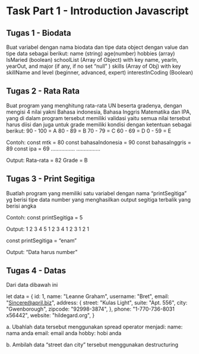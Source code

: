 # Task Part 1 - Introduction Javascript

## Tugas 1 - Biodata

Buat variabel dengan nama biodata dan tipe data object dengan value dan tipe data sebagai berikut:
name (string)
age(number)
hobbies (array)
IsMaried (boolean)
schoolList (Array of Object) with key name, yearIn, yearOut, and major (if any, if no set “null” )
skills (Array of Obj) with key skillName and level (beginner, advanced, expert)
interestInCoding (Boolean)

## Tugas 2 - Rata Rata

Buat program yang menghitung rata-rata UN beserta gradenya, dengan mengisi 4 nilai yakni Bahasa indonesia, Bahasa Inggris Matematika dan IPA, yang di dalam program tersebut memiliki validasi yaitu semua nilai tersebut harus diisi dan juga untuk grade memiliki kondisi dengan ketentuan sebagai berikut:
90 - 100 = A
80 - 89 = B
70 - 79 = C
60 - 69 = D
0 - 59 = E

Contoh:
const mtk = 80
const bahasaIndonesia = 90
const bahasaInggris = 89
const ipa = 69
…………….
…………....

Output:
Rata-rata = 82
Grade = B

## Tugas 3 - Print Segitiga

Buatlah program yang memiliki satu variabel dengan nama “printSegitiga” yg berisi tipe data number yang menghasilkan output segitiga terbalik yang berisi angka

Contoh:
const printSegitiga = 5

Output:
1 2 3 4 5
1 2 3 4
1 2 3
1 2
1

const printSegitiga = “enam”

Output:
“Data harus number”

## Tugas 4 - Datas

Dari data dibawah ini

let data = {
id: 1,
name: "Leanne Graham",
username: "Bret",
email: "Sincere@april.biz",
address:
{
street: "Kulas Light",
suite: "Apt. 556",
city: "Gwenborough",
zipcode: "92998-3874",
},
phone: "1-770-736-8031 x56442",
website: "hildegard.org",
}

a. Ubahlah data tersebut menggunakan spread operator menjadi:
name: nama anda
email: email anda
hobby: hobi anda

b. Ambilah data “street dan city” tersebut menggunakan destructuring
